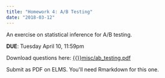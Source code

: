```yaml
---
title: "Homework 4: A/B Testing"
date: "2018-03-12"
---
```


An exercise on statistical inference for A/B testing.

**DUE**: Tuesday April 10, 11:59pm

<!--more-->

Download questions here: [{{<baseurl>}}misc/ab_testing.pdf](/misc/ab_testing.pdf)

Submit as PDF on ELMS. You'll need Rmarkdown for this one.

